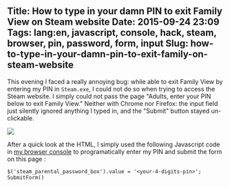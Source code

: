 Title: How to type in your damn PIN to exit Family View on Steam website
Date: 2015-09-24 23:09
Tags: lang:en, javascript, console, hack, steam, browser, pin, password, form, input
Slug: how-to-type-in-your-damn-pin-to-exit-family-on-steam-website
---
This evening I faced a really annoying bug: while able to exit Family View by entering my PIN in `Steam.exe`, I could not do so when trying to access the Steam website.
I simply could not pass the page "Adults, enter your PIN below to exit Family View." Neither with Chrome nor Firefox: the input field just silently ignored anything I typed in, and the "Submit" button stayed un-clickable.

<img src="images/wwcb/angry-must-resist.jpeg">

After a quick look at the HTML, I simply used the following Javascript code in [my browser console](http://webmasters.stackexchange.com/questions/8525/how-to-open-the-javascript-console-in-different-browsers) to programatically enter my PIN and submit the form on this page :

```
$('steam_parental_password_box').value = '<your-4-digits-pin>'; SubmitForm()
```
